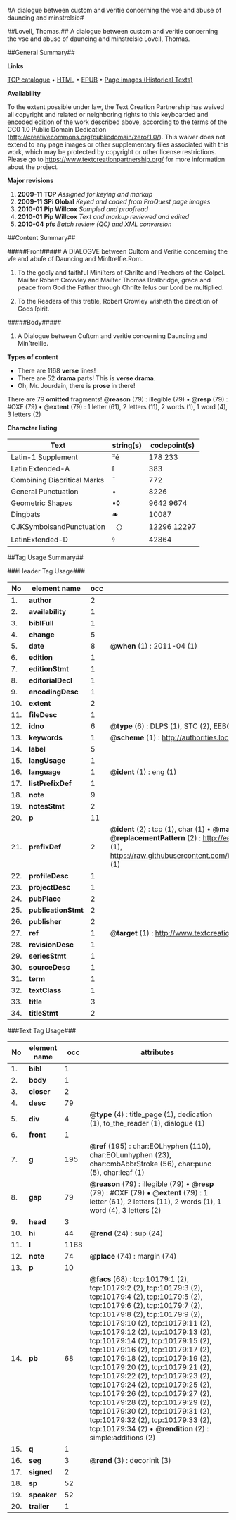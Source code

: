 #A dialogue between custom and veritie concerning the vse and abuse of dauncing and minstrelsie#

##Lovell, Thomas.##
A dialogue between custom and veritie concerning the vse and abuse of dauncing and minstrelsie
Lovell, Thomas.

##General Summary##

**Links**

[TCP catalogue](http://www.ota.ox.ac.uk/tcp/)  • 
[HTML](http://tei.it.ox.ac.uk/tcp/Texts-HTML/free/A06/A06390.html)  • 
[EPUB](http://tei.it.ox.ac.uk/tcp/Texts-EPUB/free/A06/A06390.epub) • 
[Page images (Historical Texts)](https://historicaltexts.jisc.ac.uk/eebo-99845288e)

**Availability**

To the extent possible under law, the Text Creation Partnership has waived all copyright and related or neighboring rights to this keyboarded and encoded edition of the work described above, according to the terms of the CC0 1.0 Public Domain Dedication (http://creativecommons.org/publicdomain/zero/1.0/). This waiver does not extend to any page images or other supplementary files associated with this work, which may be protected by copyright or other license restrictions. Please go to https://www.textcreationpartnership.org/ for more information about the project.

**Major revisions**

1. __2009-11__ __TCP__ *Assigned for keying and markup*
1. __2009-11__ __SPi Global__ *Keyed and coded from ProQuest page images*
1. __2010-01__ __Pip Willcox__ *Sampled and proofread*
1. __2010-01__ __Pip Willcox__ *Text and markup reviewed and edited*
1. __2010-04__ __pfs__ *Batch review (QC) and XML conversion*

##Content Summary##

#####Front#####
A DIALOGVE between Cuſtom and Veritie concerning the vſe and abuſe of Dauncing and Minſtrelſie.Rom. 
1. To the godly and faithful Miniſters of Chriſte and Prechers of the Goſpel. Maiſter Robert Crovvley and Maiſter Thomas Braſbridge, grace and peace from God the Father through Chriſte Ieſus our Lord be multiplied.

1. To the Readers of this tretiſe, Robert Crowley wisheth the direction of Gods ſpirit.

#####Body#####

1. A Dialogue between Cuſtom and veritie concerning Dauncing and Minſtrelſie.

**Types of content**

  * There are 1168 **verse** lines!
  * There are 52 **drama** parts! This is **verse drama**.
  * Oh, Mr. Jourdain, there is **prose** in there!

There are 79 **omitted** fragments! 
 @__reason__ (79) : illegible (79)  •  @__resp__ (79) : #OXF (79)  •  @__extent__ (79) : 1 letter (61), 2 letters (11), 2 words (1), 1 word (4), 3 letters (2)

**Character listing**


|Text|string(s)|codepoint(s)|
|---|---|---|
|Latin-1 Supplement|²é|178 233|
|Latin Extended-A|ſ|383|
|Combining             Diacritical Marks|̄|772|
|General Punctuation|•|8226|
|Geometric Shapes|▪◊|9642 9674|
|Dingbats|❧|10087|
|CJKSymbolsandPunctuation|〈〉|12296 12297|
|LatinExtended-D|ꝰ|42864|

##Tag Usage Summary##

###Header Tag Usage###

|No|element name|occ|attributes|
|---|---|---|---|
|1.|__author__|2||
|2.|__availability__|1||
|3.|__biblFull__|1||
|4.|__change__|5||
|5.|__date__|8| @__when__ (1) : 2011-04 (1)|
|6.|__edition__|1||
|7.|__editionStmt__|1||
|8.|__editorialDecl__|1||
|9.|__encodingDesc__|1||
|10.|__extent__|2||
|11.|__fileDesc__|1||
|12.|__idno__|6| @__type__ (6) : DLPS (1), STC (2), EEBO-CITATION (1), PROQUEST (1), VID (1)|
|13.|__keywords__|1| @__scheme__ (1) : http://authorities.loc.gov/ (1)|
|14.|__label__|5||
|15.|__langUsage__|1||
|16.|__language__|1| @__ident__ (1) : eng (1)|
|17.|__listPrefixDef__|1||
|18.|__note__|9||
|19.|__notesStmt__|2||
|20.|__p__|11||
|21.|__prefixDef__|2| @__ident__ (2) : tcp (1), char (1)  •  @__matchPattern__ (2) : ([0-9\-]+):([0-9IVX]+) (1), (.+) (1)  •  @__replacementPattern__ (2) : http://eebo.chadwyck.com/downloadtiff?vid=$1&page=$2 (1), https://raw.githubusercontent.com/textcreationpartnership/Texts/master/tcpchars.xml#$1 (1)|
|22.|__profileDesc__|1||
|23.|__projectDesc__|1||
|24.|__pubPlace__|2||
|25.|__publicationStmt__|2||
|26.|__publisher__|2||
|27.|__ref__|1| @__target__ (1) : http://www.textcreationpartnership.org/docs/. (1)|
|28.|__revisionDesc__|1||
|29.|__seriesStmt__|1||
|30.|__sourceDesc__|1||
|31.|__term__|1||
|32.|__textClass__|1||
|33.|__title__|3||
|34.|__titleStmt__|2||


###Text Tag Usage###

|No|element name|occ|attributes|
|---|---|---|---|
|1.|__bibl__|1||
|2.|__body__|1||
|3.|__closer__|2||
|4.|__desc__|79||
|5.|__div__|4| @__type__ (4) : title_page (1), dedication (1), to_the_reader (1), dialogue (1)|
|6.|__front__|1||
|7.|__g__|195| @__ref__ (195) : char:EOLhyphen (110), char:EOLunhyphen (23), char:cmbAbbrStroke (56), char:punc (5), char:leaf (1)|
|8.|__gap__|79| @__reason__ (79) : illegible (79)  •  @__resp__ (79) : #OXF (79)  •  @__extent__ (79) : 1 letter (61), 2 letters (11), 2 words (1), 1 word (4), 3 letters (2)|
|9.|__head__|3||
|10.|__hi__|44| @__rend__ (24) : sup (24)|
|11.|__l__|1168||
|12.|__note__|74| @__place__ (74) : margin (74)|
|13.|__p__|10||
|14.|__pb__|68| @__facs__ (68) : tcp:10179:1 (2), tcp:10179:2 (2), tcp:10179:3 (2), tcp:10179:4 (2), tcp:10179:5 (2), tcp:10179:6 (2), tcp:10179:7 (2), tcp:10179:8 (2), tcp:10179:9 (2), tcp:10179:10 (2), tcp:10179:11 (2), tcp:10179:12 (2), tcp:10179:13 (2), tcp:10179:14 (2), tcp:10179:15 (2), tcp:10179:16 (2), tcp:10179:17 (2), tcp:10179:18 (2), tcp:10179:19 (2), tcp:10179:20 (2), tcp:10179:21 (2), tcp:10179:22 (2), tcp:10179:23 (2), tcp:10179:24 (2), tcp:10179:25 (2), tcp:10179:26 (2), tcp:10179:27 (2), tcp:10179:28 (2), tcp:10179:29 (2), tcp:10179:30 (2), tcp:10179:31 (2), tcp:10179:32 (2), tcp:10179:33 (2), tcp:10179:34 (2)  •  @__rendition__ (2) : simple:additions (2)|
|15.|__q__|1||
|16.|__seg__|3| @__rend__ (3) : decorInit (3)|
|17.|__signed__|2||
|18.|__sp__|52||
|19.|__speaker__|52||
|20.|__trailer__|1||
